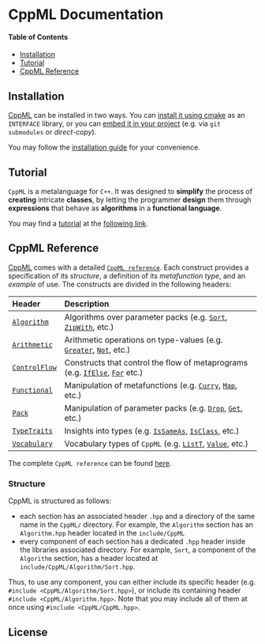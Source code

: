 # CppML Documentation

#### Table of Contents

* [Installation](#installation)
* [Tutorial](#tutorial)
* [CppML Reference](#cppml-reference)

## Installation

[CppML](https://github.com/ZigaSajovic/CppML) can be installed in two ways. You can [install it using cmake](./installation/index.md#installing-using-cmake) as an `INTERFACE` library, or you can [embed it in your project](./installation/index.md#project-embedding) (e.g. via `git submodules` or *direct-copy*).

You may follow the [installation guide](./installation/index.md) for your convenience.

## Tutorial

`CppML` is a metalanguage for `C++`. It was designed to **simplify** the process of **creating** intricate **classes**, by letting the programmer **design** them through **expressions** that behave as **algorithms** in a **functional language**.

You may find a [tutorial](./tutorial/index.md) at the [following link](./tutorial/index.md).

## CppML Reference

[CppML](https://github.com/ZigaSajovic/CppML) comes with a detailed [`CppML reference`](./reference/index.md). Each construct provides a specification of its *structure*, a definition of its *metafunction type*, and an *example* of use. The constructs are divided in the following headers:

| Header                                             | Description                                                                                                                                           |
|:---------------------------------------------------|:------------------------------------------------------------------------------------------------------------------------------------------------------|
| [`Algorithm`](../reference/index.md#algorithm)     | Algorithms over parameter packs (e.g. [`Sort`](../reference/Algorithm/Sort.md), [`ZipWith`](../reference/Algorithm/ZipWith.md), etc.)                 |
| [`Arithmetic`](../reference/index.md#arithmetic)   | Arithmetic operations on type-values (e.g. [`Greater`](../reference/Arithmetic/Greater.md), [`Not`](../reference/Arithmetic/Not.md), etc.)            |
| [`ControlFlow`](../reference/index.md#controlflow) | Constructs that control the flow of metaprograms (e.g. [`IfElse`](../reference/ControlFlow/IfElse.md), [`For`](../reference/ControlFlow/For.md) etc.) |
| [`Functional`](../reference/index.md#functional)   | Manipulation of metafunctions (e.g. [`Curry`](../reference/Functional/Curry.md), [`Map`](../reference/Functional/Map.md), etc.)                       |
| [`Pack`](../reference/index.md#pack)               | Manipulation of parameter packs (e.g. [`Drop`](../reference/Pack/Drop.md), [`Get`](../reference/Pack/Get.md), etc.)                                   |
| [`TypeTraits`](../reference/index.md#typetraits)   | Insights into types (e.g. [`IsSameAs`](../reference/TypeTraits/IsSameAs.md), [`IsClass`](../reference/TypeTraits/IsClass.md), etc.)                   |
| [`Vocabulary`](../reference/index.md#vocabulary)   | Vocabulary types of `CppML`   (e.g. [`ListT`](../reference/Vocabulary/ListT.md), [`Value`](../reference/Vocabulary/Value.md), etc.)                   |

The complete `CppML reference` can be found [here](./reference/index.md).

### Structure

CppML is structured as follows:
* each section has an associated header `.hpp` and a directory of the same name in the `CppML/` directory. For example, the `Algorithm` section has an `Algorithm.hpp` header located in the `include/CppML`
* every component of each section has a dedicated `.hpp` header inside the libraries associated directory. For example, `Sort`, a component of the `Algorithm` section, has a header located at `include/CppML/Algorithm/Sort.hpp`.

Thus, to use any component, you can either include its specific header (e.g. `#include <CppML/Algorithm/Sort.hpp>`), or include its containing header `#include <CppML/Algorithm.hpp>`. Note that you may include all of them at once using `#include <CppML/CppML.hpp>`.



## License
